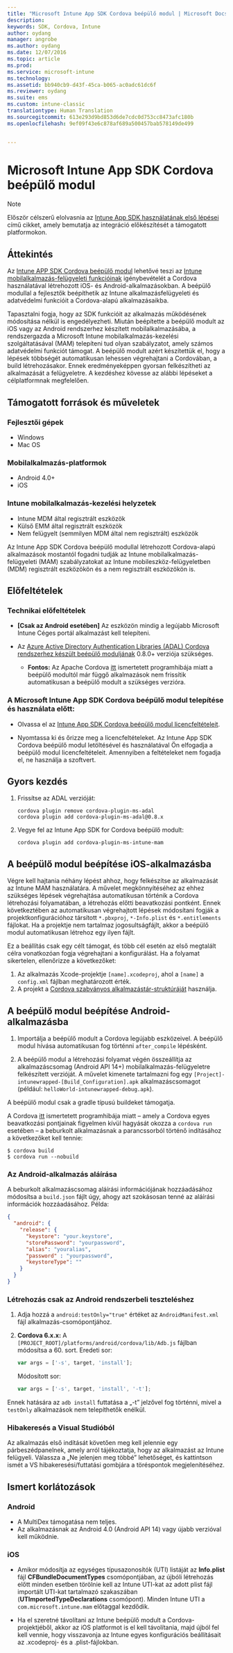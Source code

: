 ```yaml
---
title: "Microsoft Intune App SDK Cordova beépülő modul | Microsoft Docs"
description: 
keywords: SDK, Cordova, Intune
author: oydang
manager: angrobe
ms.author: oydang
ms.date: 12/07/2016
ms.topic: article
ms.prod: 
ms.service: microsoft-intune
ms.technology: 
ms.assetid: bb940cb9-d43f-45ca-b065-ac0adc61dc6f
ms.reviewer: oydang
ms.suite: ems
ms.custom: intune-classic
translationtype: Human Translation
ms.sourcegitcommit: 613e293d9bd853d6de7cdc0d753cc8473afc180b
ms.openlocfilehash: 9ef09f43e6c878af689a500457bab578149de499


---
```

# <a name="microsoft-intune-app-sdk-cordova-plugin"></a>Microsoft Intune App SDK Cordova beépülő modul

> [!NOTE]
> Először célszerű elolvasnia az [Intune App SDK használatának első lépései](intune-app-sdk-get-started.md) című cikket, amely bemutatja az integráció előkészítését a támogatott platformokon.


## <a name="overview"></a>Áttekintés

Az [Intune APP SDK Cordova beépülő modul](https://github.com/msintuneappsdk/cordova-plugin-ms-intune-mam) lehetővé teszi az [Intune mobilalkalmazás-felügyeleti funkcióinak](/intune/deploy-use/protect-app-data-using-mobile-app-management-policies-with-microsoft-intune) igénybevételét a Cordova használatával létrehozott iOS- és Android-alkalmazásokban. A beépülő modullal a fejlesztők beépíthetik az Intune alkalmazásfelügyeleti és adatvédelmi funkcióit a Cordova-alapú alkalmazásaikba.

Tapasztalni fogja, hogy az SDK funkcióit az alkalmazás működésének módosítása nélkül is engedélyezheti. Miután beépítette a beépülő modult az iOS vagy az Android rendszerhez készített mobilalkalmazásába, a rendszergazda a Microsoft Intune mobilalkalmazás-kezelési szolgáltatásával (MAM) telepíteni tud olyan szabályzatot, amely számos adatvédelmi funkciót támogat. A beépülő modult azért készítettük el, hogy a lépések többségét automatikusan lehessen végrehajtani a Cordovában, a build létrehozásakor. Ennek eredményeképpen gyorsan felkészítheti az alkalmazását a felügyeletre. A kezdéshez kövesse az alábbi lépéseket a célplatformnak megfelelően.




## <a name="whats-supported"></a>Támogatott források és műveletek

### <a name="developer-machines"></a>Fejlesztői gépek
* Windows
* Mac OS


### <a name="mobile-app-platforms"></a>Mobilalkalmazás-platformok
* Android 4.0+
* iOS

### <a name="intune-mobile-application-management-scenarios"></a>Intune mobilalkalmazás-kezelési helyzetek

* Intune MDM által regisztrált eszközök
* Külső EMM által regisztrált eszközök
* Nem felügyelt (semmilyen MDM által nem regisztrált) eszközök

Az Intune App SDK Cordova beépülő modullal létrehozott Cordova-alapú alkalmazások mostantól fogadni tudják az Intune mobilalkalmazás-felügyeleti (MAM) szabályzatokat az Intune mobileszköz-felügyeletben (MDM) regisztrált eszközökön és a nem regisztrált eszközökön is.



## <a name="prerequisites"></a>Előfeltételek

### <a name="technical-prerequisites"></a>Technikai előfeltételek

* **[Csak az Android esetében]** Az eszközön mindig a legújabb Microsoft Intune Céges portál alkalmazást kell telepíteni.


* Az [Azure Active Directory Authentication Libraries (ADAL) Cordova rendszerhez készült beépülő moduljának](https://github.com/AzureAD/azure-activedirectory-library-for-cordova) 0.8.0+ verziója szükséges.
  * **Fontos:** Az Apache Cordova [itt](https://issues.apache.org/jira/browse/CB-6227?jql=text%20~%20%22plugin%20dependency%22) ismertetett programhibája miatt a beépülő modultól már függő alkalmazások nem frissítik automatikusan a beépülő modult a szükséges verzióra.


### <a name="before-you-install-and-use-microsoft-intune-app-sdk-cordova-plugin-you-must"></a>A Microsoft Intune App SDK Cordova beépülő modul telepítése és használata **előtt**:

* Olvassa el az [Intune App SDK Cordova beépülő modul licencfeltételeit](https://github.com/msintuneappsdk/cordova-plugin-ms-intune-mam/blob/master/Intune_App_SDK_Cordova_plugin_RTM_license.pdf).

* Nyomtassa ki és őrizze meg a licencfeltételeket. Az Intune App SDK Cordova beépülő modul letöltésével és használatával Ön elfogadja a beépülő modul licencfeltételeit.  Amennyiben a feltételeket nem fogadja el, ne használja a szoftvert.


## <a name="quick-start"></a>Gyors kezdés

1. Frissítse az ADAL verzióját:

    ```
    cordova plugin remove cordova-plugin-ms-adal
    cordova plugin add cordova-plugin-ms-adal@0.8.x
    ```

2. Vegye fel az Intune App SDK for Cordova beépülő modult:

    ```
    cordova plugin add cordova-plugin-ms-intune-mam
    ```

## <a name="how-to-build-the-plugin-into-your-ios-app"></a>A beépülő modul beépítése iOS-alkalmazásba

Végre kell hajtania néhány lépést ahhoz, hogy felkészítse az alkalmazását az Intune MAM használatára. A művelet megkönnyítéséhez az ehhez szükséges lépések végrehajtása automatikusan történik a Cordova létrehozási folyamatában, a létrehozás előtti beavatkozási pontként. Ennek következtében az automatikusan végrehajtott lépések módosítani fogják a projektkonfigurációhoz társított `*.pbxproj`, `*-Info.plist` és `*.entitlements` fájlokat. Ha a projektje nem tartalmaz jogosultságfájlt, akkor a beépülő modul automatikusan létrehoz egy ilyen fájlt.

Ez a beállítás csak egy célt támogat, és több cél esetén az első megtalált célra vonatkozóan fogja végrehajtani a konfigurálást. Ha a folyamat sikertelen, ellenőrizze a következőket:

1. Az alkalmazás Xcode-projektje `[name].xcodeproj`, ahol a `[name]` a `config.xml` fájlban meghatározott érték.
2. A projekt a [Cordova szabványos alkalmazástár-struktúráját](https://cordova.apache.org/docs/en/latest/reference/cordova-cli/index.html#directory-structure) használja.

## <a name="how-to-build-the-plugin-into-your-android-app"></a>A beépülő modul beépítése Android-alkalmazásba

1. Importálja a beépülő modult a Cordova legújabb eszközeivel. A beépülő modul hívása automatikusan fog történni `after_compile` lépésként.

2. A beépülő modul a létrehozási folyamat végén összeállítja az alkalmazáscsomag (Android API 14+) mobilalkalmazás-felügyeletre felkészített verzióját. A művelet kimenete tartalmazni fog egy `[Project]-intunewrapped-[Build_Configuration].apk` alkalmazáscsomagot (például: `helloWorld-intunewrapped-debug.apk`).

A beépülő modul csak a gradle típusú buildeket támogatja.

A Cordova [itt](https://issues.apache.org/jira/browse/CB-9434) ismertetett programhibája miatt – amely a Cordova egyes beavatkozási pontjainak figyelmen kívül hagyását okozza a `cordova run` esetében – a beburkolt alkalmazásnak a parancssorból történő indításához a következőket kell tennie:

```
$ cordova build
$ cordova run --nobuild
```


### <a name="signing-your-android-app"></a>Az Android-alkalmazás aláírása
A beburkolt alkalmazáscsomag aláírási információjának hozzáadásához módosítsa a `build.json` fájlt úgy, ahogy azt szokásosan tenné az aláírási információk hozzáadásához. Példa:
```json
{
  "android": {
    "release": {
      "keystore": "your.keystore",
      "storePassword": "yourpassword",
      "alias": "youralias",
      "password" : "yourpassword",
      "keystoreType": ""
    }
  }
}
```

### <a name="build-for-android-test-only"></a>Létrehozás csak az Android rendszerbeli teszteléshez

1. Adja hozzá a `android:testOnly="true"` értéket az `AndroidManifest.xml` fájl alkalmazás-csomópontjához.


2. **Cordova 6.x.x:** A `[PROJECT_ROOT]/platforms/android/cordova/lib/Adb.js` fájlban módosítsa a 60. sort. Eredeti sor:

    ```javascript
    var args = ['-s', target, 'install'];
    ```
    Módosított sor:
    ```javascript
    var args = ['-s', target, 'install', '-t'];
    ```

Ennek hatására az `adb install` futtatása a „-t” jelzővel fog történni, mivel a `testOnly` alkalmazások nem telepíthetők enélkül.

### <a name="debugging-from-visual-studio"></a>Hibakeresés a Visual Studióból
Az alkalmazás első indítását követően meg kell jelennie egy párbeszédpanelnek, amely arról tájékoztatja, hogy az alkalmazást az Intune felügyeli. Válassza a „Ne jelenjen meg többé” lehetőséget, és kattintson ismét a VS hibakeresési/futtatási gombjára a töréspontok megjelenítéséhez.

## <a name="known-limitations"></a>Ismert korlátozások
### <a name="android"></a>Android
* A MultiDex támogatása nem teljes.
* Az alkalmazásnak az Android 4.0 (Android API 14) vagy újabb verzióval kell működnie.

### <a name="ios"></a>iOS
* Amikor módosítja az egységes típusazonosítók (UTI) listáját az **Info.plist** fájl **CFBundleDocumentTypes** csomópontjában, az újbóli létrehozás előtt minden esetben törölnie kell az Intune UTI-kat az adott plist fájl importált UTI-kat tartalmazó szakaszában (**UTImportedTypeDeclarations** csomópont). Minden Intune UTI a `com.microsoft.intune.mam` előtaggal kezdődik.

* Ha el szeretné távolítani az Intune beépülő modult a Cordova-projektjéből, akkor az iOS platformot is el kell távolítania, majd újból fel kell vennie, hogy visszavonja az Intune egyes konfigurációs beállításait az .xcodeproj- és a .plist-fájlokban.



<!--HONumber=Dec16_HO2-->


